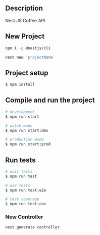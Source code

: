 
## Description

Nest.JS Coffee API

## New Project

```bash
npm i -g @nestjs/cli
```

```bash
nest new 'projectName'
```

## Project setup

```bash
$ npm install
```

## Compile and run the project

```bash
# development
$ npm run start

# watch mode
$ npm run start:dev

# production mode
$ npm run start:prod
```

## Run tests

```bash
# unit tests
$ npm run test

# e2e tests
$ npm run test:e2e

# test coverage
$ npm run test:cov
```

### New Controller

```bash
nest generate controller
```
